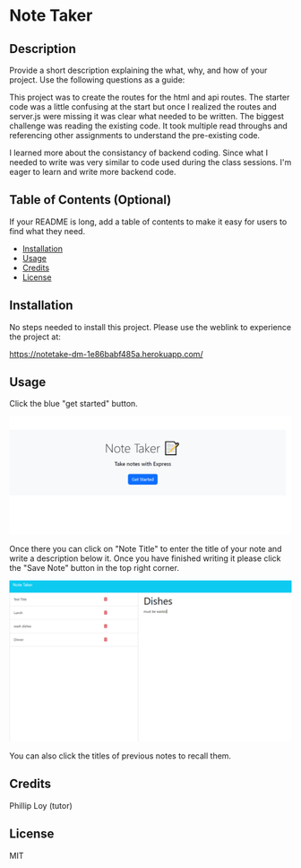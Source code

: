 # Note Taker

## Description

Provide a short description explaining the what, why, and how of your project. Use the following questions as a guide:

This project was to create the routes for the html and api routes.  The starter code was a little confusing at the start but once I realized the routes and server.js were missing it was clear what needed to be written.  The biggest challenge was reading the existing code.  It took multiple read throughs and referencing other assignments to understand the pre-existing code. 

I learned more about the consistancy of backend coding.  Since what I needed to write was very similar to code used during the class sessions. I'm eager to learn and write more backend code.



## Table of Contents (Optional)

If your README is long, add a table of contents to make it easy for users to find what they need.

- [Installation](#installation)
- [Usage](#usage)
- [Credits](#credits)
- [License](#license)

## Installation

No steps needed to install this project.  Please use the weblink to experience the project at:

https://notetake-dm-1e86babf485a.herokuapp.com/


## Usage

Click the blue "get started" button.

![Sample Image](Assets/Notetake1.PNG)

Once there you can click on "Note Title" to enter the title of your note and write a description below it.  Once you have finished writing it please click the "Save Note" button in the top right corner.

![Sample Image](Assets/Notetake2.PNG)

You can also click the titles of previous notes to recall them.


## Credits

Phillip Loy (tutor)

## License
MIT

